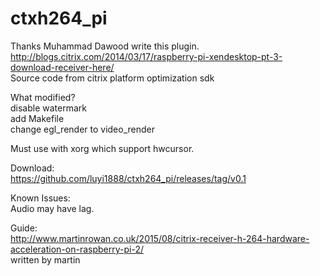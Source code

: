 # ctxh264_pi
Thanks Muhammad Dawood write this plugin.  
http://blogs.citrix.com/2014/03/17/raspberry-pi-xendesktop-pt-3-download-receiver-here/  
Source code from citrix platform optimization sdk

What modified?  
disable watermark  
add Makefile  
change egl_render to video_render

Must use with xorg which support hwcursor.

Download:  
https://github.com/luyi1888/ctxh264_pi/releases/tag/v0.1  

Known Issues:  
Audio may have lag.

Guide:  
http://www.martinrowan.co.uk/2015/08/citrix-receiver-h-264-hardware-acceleration-on-raspberry-pi-2/  
written by martin
